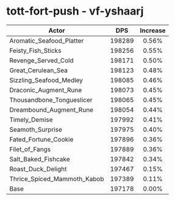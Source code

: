# tott-fort-push - vf-yshaarj
| Actor | DPS | Increase |
|---|:---:|:---:|
|Aromatic_Seafood_Platter|198289|0.56%|
|Feisty_Fish_Sticks|198256|0.55%|
|Revenge_Served_Cold|198171|0.50%|
|Great_Cerulean_Sea|198123|0.48%|
|Sizzling_Seafood_Medley|198085|0.46%|
|Draconic_Augment_Rune|198073|0.45%|
|Thousandbone_Tongueslicer|198065|0.45%|
|Dreambound_Augment_Rune|198054|0.44%|
|Timely_Demise|197992|0.41%|
|Seamoth_Surprise|197975|0.40%|
|Fated_Fortune_Cookie|197896|0.36%|
|Filet_of_Fangs|197889|0.36%|
|Salt_Baked_Fishcake|197842|0.34%|
|Roast_Duck_Delight|197467|0.15%|
|Thrice_Spiced_Mammoth_Kabob|197389|0.11%|
|Base|197178|0.00%|

